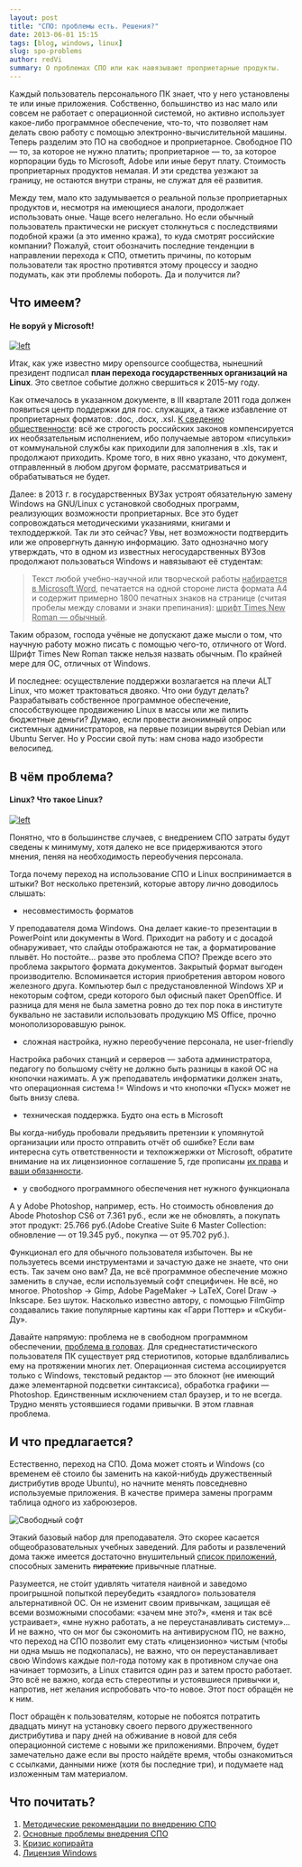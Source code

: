 ```yaml
---
layout: post
title: "СПО: проблемы есть. Решения?"
date: 2013-06-01 15:15
tags: [blog, windows, linux]
slug: spo-problems
author: redVi
summary: О проблемах СПО или как навязывают проприетарные продукты.
---
```


Каждый пользователь персонального ПК знает, что у него установлены те или иные приложения. Собственно, большинство из нас мало или совсем не работает с операционной системой, но активно использует какое-либо программное обеспечение, что-то, что позволяет нам делать свою работу с помощью электронно-вычислительной машины. Теперь разделим это ПО на свободное и проприетарное. Свободное ПО &mdash; то, за которое не нужно платить; проприетарное &mdash; то, за которое корпорации будь то Microsoft, Adobe или иные берут плату. Стоимость проприетарных продуктов немалая. И эти средства уезжают за границу, не остаются внутри страны, не служат для её развития.

Между тем, мало кто задумывается о реальной пользе проприетарных продуктов и, несмотря на имеющиеся аналоги, продолжает использовать оные. Чаще всего нелегально. Но если обычный пользователь практически не рискует столкнуться с последствиями подобной кражи (а это именно кража), то куда смотрят российские компании? Пожалуй, стоит обозначить последние тенденции в направлении перехода к СПО, отметить причины, по которым пользователи так яростно противятся этому процессу и заодно подумать, как эти проблемы побороть. Да и получится ли?

## Что имеем?

#### Не воруй у Microsoft!

[![left](http://farm4.staticflickr.com/3735/10548829946_02f66ba614_n.jpg "Не воруй у Microsoft!")](http://farm4.staticflickr.com/3735/10548829946_70591f71d9_o.jpg)

Итак, как уже известно миру opensource сообщества, нынешний президент подписал <b>план перехода государственных организаций на Linux</b>. Это светлое событие должно свершиться к 2015-му году.

Как отмечалось в указанном документе, в III квартале 2011 года должен появиться центр поддержки для гос. служащих, а также избавление от проприетарных форматов: .doc, .docx, .xsl. <u>К сведению общественности</u>: всё же строгость российских законов компенсируется их необязательным исполнением, ибо получаемые автором «писульки» от коммунальной службы как приходили для заполнения в .xls, так и продолжают приходить. Кроме того, в них явно указано, что документ, отправленный в любом другом формате, рассматриваться и обрабатываться не будет.

Далее: в 2013 г. в государственных ВУЗах устроят обязательную замену Windows на GNU/Linux с установкой свободных программ, реализующих возможности проприетарных. Все это будет сопровождаться методическими указаниями, книгами и техподдержкой. Так ли это сейчас? Увы, нет возможности подтвердить или же опровергнуть данную информацию. Зато однозначно могу утверждать, что в одном из известных негосударственных ВУЗов продолжают пользоваться Windows и навязывают её студентам:

> Текст любой учебно-научной или творческой работы <u>набирается в Microsoft Word</u>, печатается на одной стороне листа формата А4 и содержит примерно 1800 печатных знаков на странице (считая пробелы между словами и знаки препинания): <u>шрифт Times New Roman — обычный</u>.

Таким образом, господа учёные не допускают даже мысли о том, что научную работу можно писать с помощью чего-то, отличного от Word. Шрифт Times New Roman также нельзя назвать обычным. По крайней мере для ОС, отличных от Windows.

И последнее: осуществление поддержки возлагается на плечи ALT Linux, что может трактоваться двояко. Что они будут делать? Разрабатывать собственное программное обеспечение, способствующее продвижению Linux в массы или же пилить бюджетные деньги? Думаю, если провести анонимный опрос системных администраторов, на первые позиции вырвутся Debian или Ubuntu Server. Но у России свой путь: нам снова надо изобрести велосипед.

## В чём проблема?

#### Linux? Что такое Linux?

[![left](http://farm4.staticflickr.com/3711/10548913714_5c88b53088_o.jpg "Linux? Что такое Linux?")](http://farm4.staticflickr.com/3711/10548913714_5c88b53088_o.jpg)


Понятно, что в большинстве случаев, с внедрением СПО затраты будут сведены к минимуму, хотя далеко не все придерживаются этого мнения, пеняя на необходимость переобучения персонала.

Тогда почему переход на использование СПО и Linux воспринимается в штыки? Вот несколько претензий, которые автору лично доводилось слышать:

- несовместимость форматов

У преподавателя дома Windows. Она делает какие-то презентации в PowerPoint или документы в Word. Приходит на работу и с досадой обнаруживает, что слайды отображаются не так, а форматирование плывёт. Но постойте... разве это проблема СПО? Прежде всего это проблема закрытого формата документов. Закрытый формат выгоден производителю. Вспоминается история приобретения автором нового железного друга. Компьютер был с предустановленной Windows XP и некоторым софтом, среди которого был офисный пакет OpenOffice. И разница для меня не была заметна ровно до тех пор пока в институте буквально не заставили использовать продукцию MS Office, прочно монополизоровавшую рынок.

- сложная настройка, нужно переобучение персонала, не user-friendly

Настройка рабочих станций и серверов — забота администратора, педагогу по большому счёту не должно быть разницы в какой ОС на кнопочки нажимать. А уж преподаватель информатики должен знать, что операционная система != Windows и что  кнопочки «Пуск» может не быть внизу слева.

- техническая поддержка. Будто она есть в Microsoft

Вы когда-нибудь пробовали предъявить претензии к упомянутой организации или просто отправить отчёт об ошибке? Если вам интересна суть ответственности и техпожжержки от Microsoft, обратите внимание на их лицензионное соглашение 5, где прописаны <u>их права</u> и <u>ваши обязанности</u>.

- у свободного программного обеспечения нет нужного функционала

А у Adobe Photoshop, например, есть. Но стоимость обновления до Abode Photoshop CS6 от 7.361 руб., если же не обновлять, а покупать этот продукт: 25.766 руб.(Adobe Creative Suite 6 Master Collection: обновление — от 19.345 руб., покупка — от 95.702 руб.).

Функционал его для обычного пользователя избыточен. Вы не пользуетесь всеми инструментами и зачастую даже не знаете, что они есть. Так зачем оно вам? Да, не всё программное обеспечение можно заменить в случае, если используемый софт специфичен. Не всё, но многое. Photoshop → Gimp, Adobe PageMaker → LaTeX, Corel Draw → Inkscape. Без шуток. Насколько известно автору, с помощью FilmGimp создавались такие популярные картины как «Гарри Поттер» и «Скуби-Ду».

Давайте напрямую: проблема не в свободном программном обеспечении, <u>проблема в головах</u>. Для среднестатистического пользователя ПК существует ряд стериотипов, которые вдалбливались ему на протяжении многих лет. Операционная система ассоциируется только с Windows, текстовый редактор &mdash; это блокнот (не имеющий даже элементарной подсветки синтаксиса), обработка графики &mdash; Photoshop. Единственным исключением стал браузер, и то не всегда. Трудно менять устоявшиеся годами привычки. В этом главная проблема.

## И что предлагается?

Естественно, переход на СПО. Дома может стоять и Windows (со временем её стоило бы заменить на какой-нибудь дружественный дистрибутив вроде Ubuntu), но начните менять повседневно используемые приложения. В качестве примера замены программ таблица одного из хаброюзеров.

![Свободный софт](http://4.bp.blogspot.com/-SmTVfJN9Q2Y/UXJDcVOr8DI/AAAAAAAAEXs/bZX8BdmDyj4/s1600/table.jpg "Свободный софт")

Этакий базовый набор для преподавателя. Это скорее касается общеобразовательных учебных заведений. Для работы и развлечений дома также имеется достаточно внушительный [список приложений](http://www.unix-lab.org/posts/top-programms/), способных заменить <s>пиратские</s> привычные платные.

Разумеется, не сто&#x301;ит удивлять читателя наивной и заведомо проигрышной попыткой переубедить «заядлого» пользователя альтернативной ОС. Он не изменит своим привычкам, защищая её всеми возможными способами: «зачем мне это?», «меня и так всё устраивает», «мне нужно работать, а не переустанавливать систему»... И не важно, что он мог бы сэкономить на антивирусном ПО, не важно, что переход на СПО позволит ему стать «лицензионно» чистым (чтобы ни одна мышь не подкопалась), не важно, что он переустанавливает свою Windows каждые пол-года потому как в противном случае она начинает тормозить, а Linux ставится один раз и затем просто работает. Это всё не важно, когда есть стереотипы и устоявшиеся привычки и, напротив, нет желания испробовать что-то новое. Этот пост обращён не к ним.

Пост обращён к пользователям, которые не побоятся потратить двадцать минут на установку своего первого дружественного дистрибутива и пару дней на обживание в новой для себя операционной системе с новыми же приложениями. Впрочем, будет замечательно даже если вы просто найдёте время, чтобы ознакомиться с ссылками, данными ниже (хотя бы последние три), и подумаете над изложенным там материалом.


## Что почитать?

1. [Методические рекомендации по внедрению СПО](http://www.spohelp.ru/system/files/metod_rekom_spo.pdf)
2. [Основные проблемы внедрения СПО](http://www.aceler.ru/features/integration)
3. [Кризис копирайта](http://www.aceler.ru/features/copycrysis)
4. [Лицензия Windows](http://binsh.ru/2009/10/29/windows7.html)
